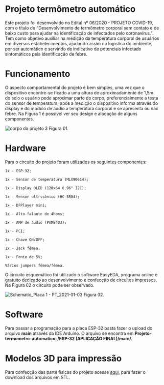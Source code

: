 # Projeto termômetro automático
Este projeto foi desenvolvido no Edital nº 06/2020 - PROJETO COVID-19, com o título de "Desenvolvimento de termômetro corporal sem contato e de baixo custo para ajudar na identificação de infectados pelo coronavírus.". Tem como objetivo auxiliar na medição da temperatura corporal de usuários em diversos estabelecimentos, ajudando assim na logistica do ambiente, por ser automático e servindo de indicativo de potenciais infectado sintomáticos pela identificação de febre.

# Funcionamento
O aspecto comportamental do projeto é bem simples, uma vez que o dispositivo encontre-se fixado a uma altura de aproximadamente de 1,5m do solo o usuário pode aproximar parte do corpo, preferencialmente a testa do sensor de temperatura, após a medição o dispositivo informa através do display e do modulo de áudio a temperatura corporal e se apresenta ou não febre. Na Figura 1 é possível ver seu design e alocação de alguns componentes.

![corpo do projeto 3](https://user-images.githubusercontent.com/75312838/104521214-3cbab580-55db-11eb-9bee-dd7be6e4d69b.PNG)
Figura 01.

# Hardware
Para o circuito do projeto foram utilizados os seguintes componentes:

    1x - ESP-32;

    1x - Sensor de temperatura (MLX90614);

    1x - Display OLED (128x64 0.96" I2C);

    1x - Sensor ultrssônico (HC-SR04);

    1x - DFPlayer mini;

    1x - Alto-falante de 4homs;

    1x - AMP de áudio (PAM8403);

    1x - PCI;

    1x - Chave ON/OFF;

    1x - Jack fêmea;

    1x - Fonte de 5V;

    Vários jumpers fêmea/fêmea.


O circuito esquemático foi utilizado o software EasyEDA, programa online e gratuito dedicado ao desenvolvimento e confecção de circuitos impressos. Na Figura 02 o circuito pode ser observado.

![Schematic_Placa 1 - PT_2021-01-03](https://user-images.githubusercontent.com/75312838/103485482-70286380-4dd5-11eb-898e-65e7703ac21f.png)
Figura 02.

# Software

Para passar a programação para a placa ESP-32 basta fazer o upload do arquivo **main** através da IDE Arduino. O arquivo se encontra em **Projeto-termometro-automatico-/ESP-32 (APLICAÇÃO FINAL)/main/**.

# Modelos 3D para impressão

Para confecção das parte fisicas do projeto acesse [aqui](https://www.thingiverse.com/thing:4722911), para fazer o download dos arquivos em STL.


